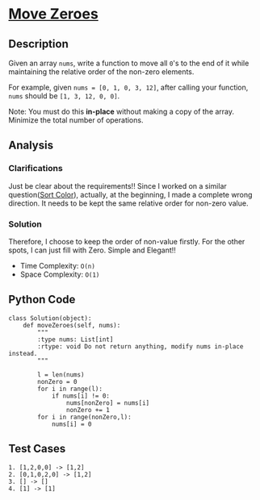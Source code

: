 # [Move Zeroes](https://leetcode.com/problems/move-zeroes/)

## Description
Given an array `nums`, write a function to move all `0`'s to the end of it while maintaining the relative order of the non-zero elements.

For example, given `nums = [0, 1, 0, 3, 12]`, after calling your function, `nums` should be `[1, 3, 12, 0, 0]`.

Note:
You must do this **in-place** without making a copy of the array.
Minimize the total number of operations.
## Analysis
### Clarifications
Just be clear about the requirements!! Since I worked on a similar question([Sort Color](https://github.com/haoyuchen1992/Practice-Makes-Perfect/blob/master/Sort-Colors/Sort-Colors.md)), actually, at the beginning, I made a complete wrong direction. It needs to be kept the same relative order for non-zero value.

### Solution
Therefore, I choose to keep the order of non-value firstly. For the other spots, I can just fill with Zero. Simple and Elegant!!

* Time Complexity: `O(n)`
* Space Complexity: `O(1)`

## Python Code
~~~
class Solution(object):
    def moveZeroes(self, nums):
        """
        :type nums: List[int]
        :rtype: void Do not return anything, modify nums in-place instead.
        """
        
        l = len(nums)
        nonZero = 0
        for i in range(l):
            if nums[i] != 0:
                nums[nonZero] = nums[i]
                nonZero += 1
        for i in range(nonZero,l):
            nums[i] = 0
~~~
## Test Cases
~~~
1. [1,2,0,0] -> [1,2]
2. [0,1,0,2,0] -> [1,2]
3. [] -> []
4. [1] -> [1]
~~~